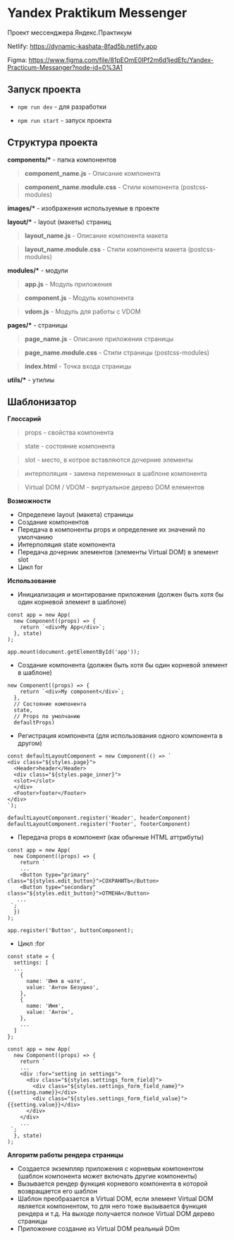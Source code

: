# Yandex Praktikum Messenger

Проект мессенджера Яндекс.Практикум

Netlify: https://dynamic-kashata-8fad5b.netlify.app

Figma: https://www.figma.com/file/81pEOmE0IPf2m6d1jedEfc/Yandex-Practicum-Messanger?node-id=0%3A1

## Запуск проекта ##
- `npm run dev` - для разработки

- `npm run start` - запуск проекта

## Структура проекта ##
**components/\*** - папка компонентов

> **component_name.js** - Описание компонента

> **component_name.module.css** - Стили компонента (postcss-modules)


**images/\*** - изображения используемые в проекте

**layout/\*** - layout (макеты) страниц

> **layout_name.js** - Описание компонента макета

> **layout_name.module.css** - Стили компонента макета (postcss-modules)

**modules/\*** - модули

> **app.js** - Модуль приложения

> **component.js** - Модуль компонента

> **vdom.js** - Модуль для работы с VDOM

**pages/\*** - страницы

> **page_name.js** - Описание приложения страницы

> **page_name.module.css** - Стили страницы (postcss-modules)

> **index.html** - Точка входа страницы

**utils/\*** - утилиы



## Шаблонизатор ##

**Глоссарий**


> props - свойства компонента

> state - состояние компонента

> slot - место, в котрое вставляются дочерние элементы

> интерполяция - замена переменных в шаблоне компонента

> Virtual DOM / VDOM - виртуальное дерево DOM елементов

**Возможности**

- Определеие layout (макета) страницы
- Создание компонентов
- Передача в компоненты props и определение их значений по умолчанию
- Интерполяция state компонента
- Передача дочерник элементов (элементы Virtual DOM) в элемент slot
- Цикл for 

**Использование**
- Инициализация и монтирование приложения (должен быть хотя бы один корневой элемент в шаблоне)
```
const app = new App(
  new Component((props) => {
    return `<div>My App</div>`;
  }, state)
);

app.mount(document.getElementById('app'));
```

- Создание компонента (должен быть хотя бы один корневой элемент в шаблоне)
```
new Component((props) => {
    return `<div>My component</div>`;
  }, 
  // Состояние компонента
  state, 
  // Props по умолчанию
  defaultProps)
```
- Регистрация компонента (для использования одного компонента в другом)
```
const defaultLayoutComponent = new Component(() => `
<div class="${styles.page}">
  <Header>header</Header>
  <div class="${styles.page_inner}">
  <slot></slot>
  </div>
  <Footer>footer</Footer>
</div>
`);

defaultLayoutComponent.register('Header', headerComponent)
defaultLayoutComponent.register('Footer', footerComponent)

```

- Передача props в компонент (как обычные HTML аттрибуты)
```
const app = new App(
  new Component((props) => {
    return `
    ...
    <Button type="primary" class="${styles.edit_button}">СОХРАНИТЬ</Button>
    <Button type="secondary" class="${styles.edit_button}">ОТМЕНА</Button>
   ...
 `;
  })
);

app.register('Button', buttonComponent);
```
- Цикл :for
```
const state = {
  settings: [
  ...
    {
      name: 'Имя в чате',
      value: 'Антон Безушко',
    },
    {
      name: 'Имя',
      value: 'Антон',
    },
    ...
  ]
};

const app = new App(
  new Component((props) => {
    return `
    ...
    <div :for="setting in settings">
      <div class="${styles.settings_form_field}">
        <div class="${styles.settings_form_field_name}">{{setting.name}}</div>
        <div class="${styles.settings_form_field_value}">{{setting.value}}</div>
      </div>
    </div>
    ...
 `;
  }, state)
);
```


**Алгоритм работы рендера страницы**
- Создается экземпляр приложения с корневым компонентом (шаблон компонента может включать другие компоненты)
- Вызывается рендер функция корневого компонента в которой возвращается его шаблон 
- Шаблон преобразается в Virtual DOM, если элемент Virtual DOM является компонентом, то для него тоже вызывается функция рендера и т.д. 
На выходе получается полное Virtual DOM дерево страницы
- Приложение создание из Virtual DOM реальный DOm
